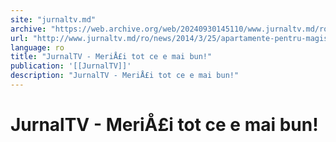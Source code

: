 ```yaml
---
site: "jurnaltv.md"
archive: "https://web.archive.org/web/20240930145110/www.jurnaltv.md/ro/news/2014/3/25/apartamente-pentru-magistrati-10012511/"
url: "http://www.jurnaltv.md/ro/news/2014/3/25/apartamente-pentru-magistrati-10012511/"
language: ro
title: "JurnalTV - MeriÅ£i tot ce e mai bun!"
publication: '[[JurnalTV]]'
description: "JurnalTV - MeriÅ£i tot ce e mai bun!"
---
```


# JurnalTV - MeriÅ£i tot ce e mai bun!

